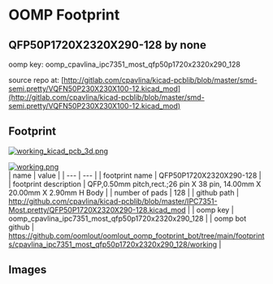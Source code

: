# OOMP Footprint  
## QFP50P1720X2320X290-128  by none  
  
oomp key: oomp_cpavlina_ipc7351_most_qfp50p1720x2320x290_128  
  
source repo at: [http://gitlab.com/cpavlina/kicad-pcblib/blob/master/smd-semi.pretty/VQFN50P230X230X100-12.kicad_mod](http://gitlab.com/cpavlina/kicad-pcblib/blob/master/smd-semi.pretty/VQFN50P230X230X100-12.kicad_mod)  
## Footprint  
  
[![working_kicad_pcb_3d.png](working_kicad_pcb_3d_600.png)](working_kicad_pcb_3d.png)  
  
[![working.png](working_600.png)](working.png)  
| name | value | 
| --- | --- | 
| footprint name | QFP50P1720X2320X290-128 | 
| footprint description | QFP,0.50mm pitch,rect.;26 pin X 38 pin, 14.00mm X 20.00mm X 2.90mm H Body | 
| number of pads | 128 | 
| github path | http://github.com/cpavlina/kicad-pcblib/blob/master/IPC7351-Most.pretty/QFP50P1720X2320X290-128.kicad_mod | 
| oomp key | oomp_cpavlina_ipc7351_most_qfp50p1720x2320x290_128 | 
| oomp bot github | https://github.com/oomlout/oomlout_oomp_footprint_bot/tree/main/footprints/cpavlina_ipc7351_most_qfp50p1720x2320x290_128/working | 
## Images  
